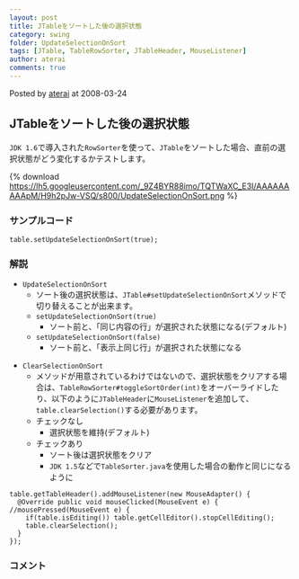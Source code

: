 ```yaml
---
layout: post
title: JTableをソートした後の選択状態
category: swing
folder: UpdateSelectionOnSort
tags: [JTable, TableRowSorter, JTableHeader, MouseListener]
author: aterai
comments: true
---
```


Posted by [aterai](http://terai.xrea.jp/aterai.html) at 2008-03-24

## JTableをソートした後の選択状態
`JDK 1.6`で導入された`RowSorter`を使って、`JTable`をソートした場合、直前の選択状態がどう変化するかテストします。

{% download https://lh5.googleusercontent.com/_9Z4BYR88imo/TQTWaXC_E3I/AAAAAAAAApM/H9h2pJw-VSQ/s800/UpdateSelectionOnSort.png %}

### サンプルコード
<pre class="prettyprint"><code>table.setUpdateSelectionOnSort(true);
</code></pre>

### 解説
- `UpdateSelectionOnSort`
    - ソート後の選択状態は、`JTable#setUpdateSelectionOnSort`メソッドで切り替えることが出来ます。
    - `setUpdateSelectionOnSort(true)`
        - ソート前と、「同じ内容の行」が選択された状態になる(デフォルト)
    - `setUpdateSelectionOnSort(false)`
        - ソート前と、「表示上同じ行」が選択された状態になる

<!-- dummy comment line for breaking list -->

- `ClearSelectionOnSort`
    - メソッドが用意されているわけではないので、選択状態をクリアする場合は、`TableRowSorter#toggleSortOrder(int)`をオーバーライドしたり、以下のように`JTableHeader`に`MouseListener`を追加して、`table.clearSelection()`する必要があります。
    - チェックなし
        - 選択状態を維持(デフォルト)
    - チェックあり
        - ソート後は選択状態をクリア
        - `JDK 1.5`などで`TableSorter.java`を使用した場合の動作と同じになるように

<!-- dummy comment line for breaking list -->

<pre class="prettyprint"><code>table.getTableHeader().addMouseListener(new MouseAdapter() {
  @Override public void mouseClicked(MouseEvent e) { //mousePressed(MouseEvent e) {
    if(table.isEditing()) table.getCellEditor().stopCellEditing();
    table.clearSelection();
  }
});
</code></pre>

### コメント

